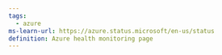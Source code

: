 ```yaml
---
tags:
  - azure
ms-learn-url: https://azure.status.microsoft/en-us/status
definition: Azure health monitoring page
---
```

